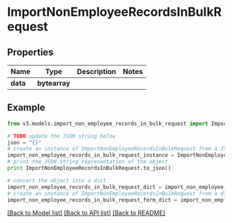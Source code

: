 # ImportNonEmployeeRecordsInBulkRequest


## Properties
Name | Type | Description | Notes
------------ | ------------- | ------------- | -------------
**data** | **bytearray** |  | 

## Example

```python
from v3.models.import_non_employee_records_in_bulk_request import ImportNonEmployeeRecordsInBulkRequest

# TODO update the JSON string below
json = "{}"
# create an instance of ImportNonEmployeeRecordsInBulkRequest from a JSON string
import_non_employee_records_in_bulk_request_instance = ImportNonEmployeeRecordsInBulkRequest.from_json(json)
# print the JSON string representation of the object
print ImportNonEmployeeRecordsInBulkRequest.to_json()

# convert the object into a dict
import_non_employee_records_in_bulk_request_dict = import_non_employee_records_in_bulk_request_instance.to_dict()
# create an instance of ImportNonEmployeeRecordsInBulkRequest from a dict
import_non_employee_records_in_bulk_request_form_dict = import_non_employee_records_in_bulk_request.from_dict(import_non_employee_records_in_bulk_request_dict)
```
[[Back to Model list]](../README.md#documentation-for-models) [[Back to API list]](../README.md#documentation-for-api-endpoints) [[Back to README]](../README.md)


